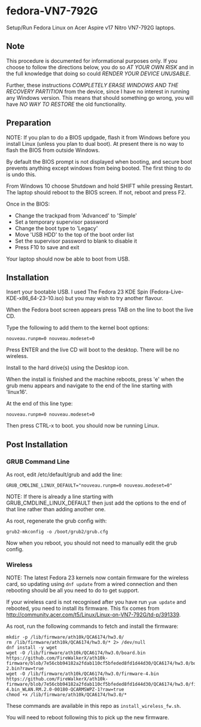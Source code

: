 # fedora-VN7-792G

Setup/Run Fedora Linux on Acer Aspire v17 Nitro VN7-792G laptops.

## Note

This procedure is documented for informational purposes only. If you choose
to follow the directions below, you do so *AT YOUR OWN RISK* and in the
full knowledge that doing so could *RENDER YOUR DEVICE UNUSABLE*.

Further, these instructions *COMPLETELY ERASE WINDOWS AND THE RECOVERY
PARTITION* from the device, since I have no interest in running any Windows
version. This means that should something go wrong, you will have *NO WAY
TO RESTORE* the old functionality.


## Preparation

NOTE: If you plan to do a BIOS updgade, flash it from Windows before you
install Linux (unless you plan to dual boot). At present there is no way
to flash the BIOS from outside Windows.

By default the BIOS prompt is not displayed when booting, and secure boot
prevents anything except windows from being booted. The first thing to do is
undo this.

From Windows 10 choose Shutdown and hold SHIFT while pressing Restart. The
laptop should reboot to the BIOS screen. If not, reboot and press F2.

Once in the BIOS:
- Change the trackpad from 'Advanced' to 'Simple'
- Set a temporary supervisor password
- Change the boot type to 'Legacy'
- Move 'USB HDD' to the top of the boot order list
- Set the supervisor password to blank to disable it
- Press F10 to save and exit

Your laptop should now be able to boot from USB.


## Installation

Insert your bootable USB. I used The Fedora 23 KDE Spin (Fedora-Live-KDE-x86_64-23-10.iso)
but you may wish to try another flavour.

When the Fedora boot screen appears press TAB on the line to boot the live CD.

Type the following to add them to the kernel boot options:

```
nouveau.runpm=0 nouveau.modeset=0
```

Press ENTER and the live CD will boot to the desktop. There will be no wireless.

Install to the hard drive(s) using the Desktop icon.

When the install is finished and the machine reboots, press 'e' when the grub
menu appears and navigate to the end of the line starting with 'linux16'.

At the end of this line type:

```
nouveau.runpm=0 nouveau.modeset=0
```

Then press CTRL-x to boot. you should now be running Linux.


## Post Installation


### GRUB Command Line

As root, edit /etc/default/grub and add the line:

```
GRUB_CMDLINE_LINUX_DEFAULT="nouveau.runpm=0 nouveau.modeset=0"
```

NOTE: If there is already a line starting with GRUB_CMDLINE_LINUX_DEFAULT then just add
the options to the end of that line rather than adding another one.

As root, regenerate the grub config with:

```
grub2-mkconfig -o /boot/grub2/grub.cfg
```

Now when you reboot, you should not need to manually edit the grub config.


### Wireless

NOTE: The latest Fedora 23 kernels now contain firmware for the wireless card,
so updating using `dnf update` from a wired connection and then rebooting
should be all you need to do to get support.

If your wireless card is not recognised after you have run `yum update` and
rebooted, you need to install its firmware. This fix comes from
http://community.acer.com/t5/Linux/Linux-on-VN7-792G/td-p/391339.

As root, run the following commands to fetch and install the firmware:

```
mkdir -p /lib/firmware/ath10k/QCA6174/hw3.0/
rm /lib/firmware/ath10k/QCA6174/hw3.0/* 2> /dev/null
dnf install -y wget
wget -O /lib/firmware/ath10k/QCA6174/hw3.0/board.bin https://github.com/FireWalkerX/ath10k-firmware/blob/7e56cbb94182a2fdab110cf5bfeded8fd1d44d30/QCA6174/hw3.0/board-2.bin?raw=true
wget -O /lib/firmware/ath10k/QCA6174/hw3.0/firmware-4.bin https://github.com/FireWalkerX/ath10k-firmware/blob/7e56cbb94182a2fdab110cf5bfeded8fd1d44d30/QCA6174/hw3.0/firmware-4.bin_WLAN.RM.2.0-00180-QCARMSWPZ-1?raw=true
chmod +x /lib/firmware/ath10k/QCA6174/hw3.0/*
```

These commands are available in this repo as `install_wireless_fw.sh`.

You will need to reboot following this to pick up the new firmware.

